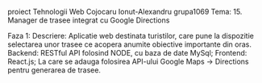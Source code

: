 proiect Tehnologii Web
Cojocaru Ionut-Alexandru
grupa1069
Tema: 15. Manager de trasee integrat cu Google Directions


Faza 1:
  Descriere: Aplicatie web destinata turistilor, care pune la dispozitie selectarea unor trasee ce acopera anumite
obiective importante din oras.
  Backend: RESTful API folosind NODE, cu baza de date MySql;
  Frontend: React.js;
  La care se adauga folosirea API-ului Google Maps -> Directions pentru generarea de trasee.
